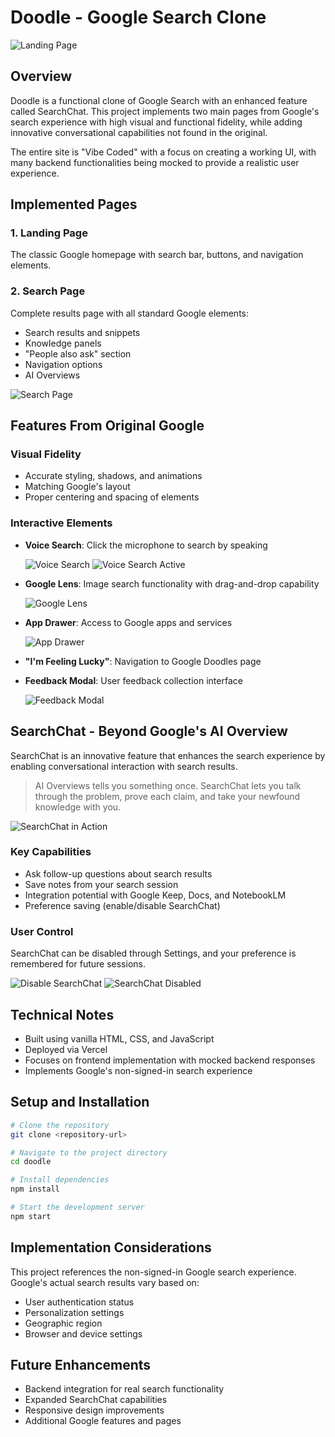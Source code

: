 # Doodle - Google Search Clone

![Landing Page](docs/images/landing_page.png)

## Overview

Doodle is a functional clone of Google Search with an enhanced feature called SearchChat. This project implements two main pages from Google's search experience with high visual and functional fidelity, while adding innovative conversational capabilities not found in the original.

The entire site is "Vibe Coded" with a focus on creating a working UI, with many backend functionalities being mocked to provide a realistic user experience.

## Implemented Pages

### 1. Landing Page
The classic Google homepage with search bar, buttons, and navigation elements.

### 2. Search Page
Complete results page with all standard Google elements:
- Search results and snippets
- Knowledge panels
- "People also ask" section
- Navigation options
- AI Overviews

![Search Page](docs/images/search_page.png)

## Features From Original Google

### Visual Fidelity
- Accurate styling, shadows, and animations
- Matching Google's layout
- Proper centering and spacing of elements

### Interactive Elements
- **Voice Search**: Click the microphone to search by speaking
  
  ![Voice Search](docs/images/reimplementation_voice_search_feature_1.png)
  ![Voice Search Active](docs/images/reimplementation_voice_search_feature_2.png)

- **Google Lens**: Image search functionality with drag-and-drop capability
  
  ![Google Lens](docs/images/google_image_search.png)

- **App Drawer**: Access to Google apps and services
  
  ![App Drawer](docs/images/app_drawer.png)

- **"I'm Feeling Lucky"**: Navigation to Google Doodles page
- **Feedback Modal**: User feedback collection interface
  
  ![Feedback Modal](docs/images/feedback_modal.png)

## SearchChat - Beyond Google's AI Overview

SearchChat is an innovative feature that enhances the search experience by enabling conversational interaction with search results.

> AI Overviews tells you something once. SearchChat lets you talk through the problem, prove each claim, and take your newfound knowledge with you.

![SearchChat in Action](docs/images/search_using_SearchChat.png)

### Key Capabilities
- Ask follow-up questions about search results
- Save notes from your search session
- Integration potential with Google Keep, Docs, and NotebookLM
- Preference saving (enable/disable SearchChat)

### User Control
SearchChat can be disabled through Settings, and your preference is remembered for future sessions.

![Disable SearchChat](docs/images/ability_to_disable_searchchat.png)
![SearchChat Disabled](docs/images/searchchat_disabled.png)

## Technical Notes

- Built using vanilla HTML, CSS, and JavaScript
- Deployed via Vercel
- Focuses on frontend implementation with mocked backend responses
- Implements Google's non-signed-in search experience

## Setup and Installation

```bash
# Clone the repository
git clone <repository-url>

# Navigate to the project directory
cd doodle

# Install dependencies
npm install

# Start the development server
npm start
```

## Implementation Considerations

This project references the non-signed-in Google search experience. Google's actual search results vary based on:
- User authentication status
- Personalization settings
- Geographic region
- Browser and device settings

## Future Enhancements

- Backend integration for real search functionality
- Expanded SearchChat capabilities
- Responsive design improvements
- Additional Google features and pages